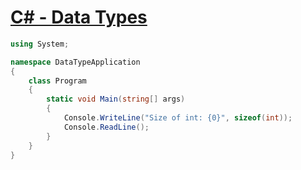 # [C# - Data Types](https://www.tutorialspoint.com/csharp/csharp_data_types.htm)

```c#
using System;

namespace DataTypeApplication
{
    class Program
    {
        static void Main(string[] args)
        {
            Console.WriteLine("Size of int: {0}", sizeof(int));
            Console.ReadLine();
        }
    }
}
```
